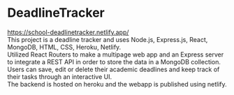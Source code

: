 # DeadlineTracker
https://school-deadlinetracker.netlify.app/ <br>
This project is a deadline tracker and uses Node.js, Express.js, React, MongoDB, HTML, CSS, Heroku, Netlify. <br>
Utilized React Routers to make a multipage web app and an Express server to integrate a REST API in order to store the data in a MongoDB collection. <br>
Users can save, edit or delete their academic deadlines and keep track of their tasks through an interactive UI. <br>
The backend is hosted on heroku and the webapp is published using netlify. <br>
